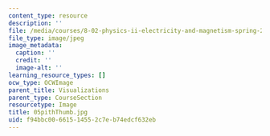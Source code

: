 ```yaml
---
content_type: resource
description: ''
file: /media/courses/8-02-physics-ii-electricity-and-magnetism-spring-2007/f94bbc00661514552c7eb74edcf632eb_05pithThumb.jpg
file_type: image/jpeg
image_metadata:
  caption: ''
  credit: ''
  image-alt: ''
learning_resource_types: []
ocw_type: OCWImage
parent_title: Visualizations
parent_type: CourseSection
resourcetype: Image
title: 05pithThumb.jpg
uid: f94bbc00-6615-1455-2c7e-b74edcf632eb
---
```

